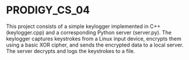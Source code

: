 # PRODIGY_CS_04
This project consists of a simple keylogger implemented in C++ (keylogger.cpp) and a corresponding Python server (server.py). The keylogger captures keystrokes from a Linux input device, encrypts them using a basic XOR cipher, and sends the encrypted data to a local server. The server decrypts and logs the keystrokes to a file.

